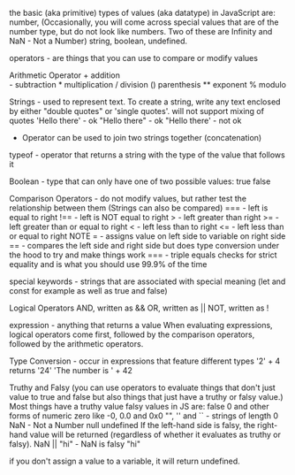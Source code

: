 the basic (aka primitive) types of values (aka datatype) in JavaScript are: 
    number, (Occasionally, you will come across special values that are of the number type, but do not look like numbers. Two of these are Infinity and NaN - Not a Number)
    string, 
    boolean, 
    undefined.

operators - are things that you can use to compare or modify values 

Arithmetic Operator
    +   addition        
    -   subtraction
    *   multiplication
    /   division
    ()  parenthesis 
    **  exponent
    %   modulo

Strings - used to represent text. To create a string, write any text enclosed by either "double quotes" or 'single quotes'. will not support mixing of quotes
    'Hello there' - ok
    "Hello there" - ok
    "Hello there' - not ok
+ Operator can be used to join two strings together (concatenation)

typeof - operator that returns a string with the type of the value that follows it

Boolean - type that can only have one of two possible values: 
    true 
    false

Comparison Operators - do not modify values, but rather test the relationship between them (Strings can also be compared)
    ===     - left is equal to right
    !==     - left is NOT equal to right
    >       - left greater than right
    >=      - left greater than or equal to right
    <       - left less than to right
    <=      - left less than or equal to right
NOTE
    =       - assigns value on left side to variable on right side
    ==      - compares the left side and right side but does type conversion under the hood to try and make things work
    ===     - triple equals checks for strict equality and is what you should use 99.9% of the time

special keywords - strings that are associated with special meaning (let and const for example as well as true and false) 

Logical Operators
    AND, written as &&
    OR, written as || 
    NOT, written as !

expression - anything that returns a value 
    When evaluating expressions, logical operators come first, followed by the comparison operators, followed by the arithmetic operators.

Type Conversion - occur in expressions that feature different types 
    '2' + 4 returns '24'
    'The number is ' + 42

Truthy and Falsy (you can use operators to evaluate things that don't just value to true and false but also things that just have a truthy or falsy value.)
    Most things have a truthy value 
    falsy values in JS are:
        false
        0 and other forms of numeric zero like -0, 0.0 and 0x0
        "", '' and `` - strings of length 0
        NaN - Not a Number
        null
        undefined
    If the left-hand side is falsy, the right-hand value will be returned (regardless of whether it evaluates as truthy or falsy).
        NaN || "hi" - NaN is falsy 
            "hi"




if you don't assign a value to a variable, it will return undefined.